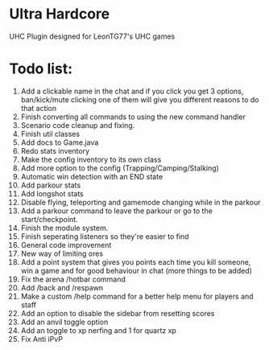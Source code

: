 # Ultra Hardcore
UHC Plugin designed for LeonTG77's UHC games

# Todo list:
1. Add a clickable name in the chat and if you click you get 3 options, ban/kick/mute clicking one of them will give you different reasons to do that action
2. Finish converting all commands to using the new command handler
3. Scenario code cleanup and fixing.
4. Finish util classes
5. Add docs to Game.java
6. Redo stats inventory
7. Make the config inventory to its own class
8. Add more option to the config (Trapping/Camping/Stalking)
9. Automatic win detection with an END state
10. Add parkour stats
11. Add longshot stats
12. Disable flying, teleporting and gamemode changing while in the parkour
13. Add a parkour command to leave the parkour or go to the start/checkpoint.
14. Finish the module system.
15. Finish seperating listeners so they're easier to find
16. General code improvement
17. New way of limiting ores
18. Add a point system that gives you points each time you kill someone, win a game and for good behaviour in chat (more things to be added)
19. Fix the arena /hotbar command
20. Add /back and /respawn <player>
21. Make a custom /help command for a better help menu for players and staff
22. Add an option to disable the sidebar from resetting scores
23. Add an anvil toggle option
24. Add an toggle to xp nerfing and 1 for quartz xp
25. Fix Anti iPvP
